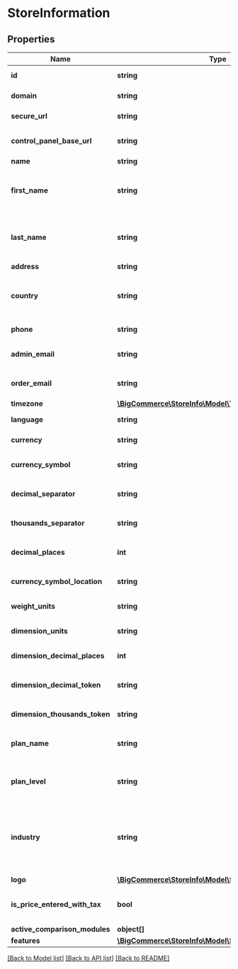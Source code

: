 # StoreInformation

## Properties
Name | Type | Description | Notes
------------ | ------------- | ------------- | -------------
**id** | **string** | Unique store identifier. | [optional] 
**domain** | **string** | Primary domain name. | [optional] 
**secure_url** | **string** | Store’s current HTTPS URL. | [optional] 
**control_panel_base_url** | **string** | The secure hostname of the control panel. | [optional] 
**name** | **string** | Store&#x27;s name. | [optional] 
**first_name** | **string** | Primary contact’s first name (as defined during the store sign-up process). | [optional] 
**last_name** | **string** | Primary contact’s last name (as defined during the store sign-up process). | [optional] 
**address** | **string** | Display address. | [optional] 
**country** | **string** | Country where the store is located (as defined during the store sign-up process). | [optional] 
**phone** | **string** | Display phone number. | [optional] 
**admin_email** | **string** | Email address of the store administrator/owner. | [optional] 
**order_email** | **string** | Email address for orders and fulfillment. | [optional] 
**timezone** | [**\BigCommerce\StoreInfo\Model\TimeZone**](TimeZone.md) |  | [optional] 
**language** | **string** | Default language code. | [optional] 
**currency** | **string** | Default currency code | [optional] 
**currency_symbol** | **string** | Default symbol for values in the currency. | [optional] 
**decimal_separator** | **string** | Default decimal separator for values in the currency. | [optional] 
**thousands_separator** | **string** | Default thousands separator for values in the currency. | [optional] 
**decimal_places** | **int** | Default decimal places for values in the currency. | [optional] 
**currency_symbol_location** | **string** | Default position of the currency symbol (left or right). | [optional] 
**weight_units** | **string** | Default weight units (metric or imperial). | [optional] 
**dimension_units** | **string** | Default dimension units (metric or imperial). | [optional] 
**dimension_decimal_places** | **int** | The number of decimal places. | [optional] 
**dimension_decimal_token** | **string** | The symbol that separates the whole numbers from the decimal points. | [optional] 
**dimension_thousands_token** | **string** | The symbol used to denote thousands. | [optional] 
**plan_name** | **string** | Name of the BigCommerce plan to which this store is subscribed. | [optional] 
**plan_level** | **string** | Level of the BigCommerce plan to which this store is subscribed. | [optional] 
**industry** | **string** | Industry, or vertical category, in which the business operates. (As selected from drop-down list during the store sign-up process.) | [optional] 
**logo** | [**\BigCommerce\StoreInfo\Model\StoreInformationLogo**](StoreInformationLogo.md) |  | [optional] 
**is_price_entered_with_tax** | **bool** | A Boolean value that indicates whether or not prices are entered with tax. | [optional] 
**active_comparison_modules** | **object[]** |  | [optional] 
**features** | [**\BigCommerce\StoreInfo\Model\StoreInformationFeatures**](StoreInformationFeatures.md) |  | [optional] 

[[Back to Model list]](../../README.md#documentation-for-models) [[Back to API list]](../../README.md#documentation-for-api-endpoints) [[Back to README]](../../README.md)

